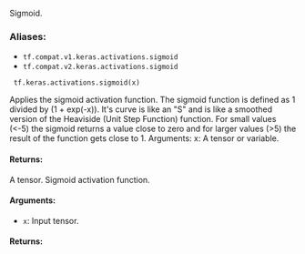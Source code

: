 Sigmoid.
### Aliases:
- `tf.compat.v1.keras.activations.sigmoid`
- `tf.compat.v2.keras.activations.sigmoid`

```
 tf.keras.activations.sigmoid(x)
```
Applies the sigmoid activation function. The sigmoid function is defined as 1 divided by (1 + exp(-x)). It's curve is like an "S" and is like a smoothed version of the Heaviside (Unit Step Function) function. For small values (<-5) the sigmoid returns a value close to zero and for larger values (>5) the result of the function gets close to 1. Arguments: x: A tensor or variable.
#### Returns:
A tensor.
Sigmoid activation function.
#### Arguments:
- `x`: Input tensor.
#### Returns:
